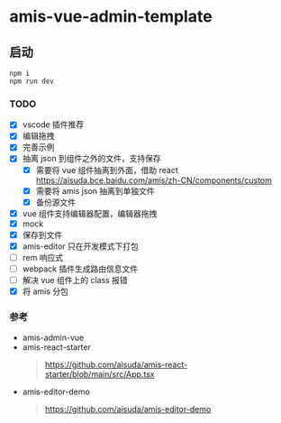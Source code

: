 # amis-vue-admin-template

## 启动

```
npm i
npm run dev
```

### TODO

- [x] vscode 插件推荐
- [x] 编辑拖拽
- [x] 完善示例
- [x] 抽离 json 到组件之外的文件，支持保存
  - [x] 需要将 vue 组件抽离到外面，借助 react https://aisuda.bce.baidu.com/amis/zh-CN/components/custom
  - [x] 需要将 amis json 抽离到单独文件
  - [x] 备份源文件
- [x] vue 组件支持编辑器配置，编辑器拖拽
- [x] mock
- [x] 保存到文件
- [x] amis-editor 只在开发模式下打包
- [ ] rem 响应式
- [ ] webpack 插件生成路由信息文件
- [ ] 解决 vue 组件上的 class 报错
- [x] 将 amis 分包

### 参考

- amis-admin-vue
- amis-react-starter
  > https://github.com/aisuda/amis-react-starter/blob/main/src/App.tsx
- amis-editor-demo
  > https://github.com/aisuda/amis-editor-demo
